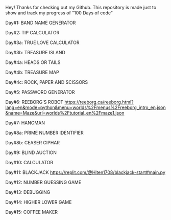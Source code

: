 Hey! Thanks for checking out my Github. This repository is made just to show and track my progress of "100 Days of code"

Day#1: BAND NAME GENERATOR

Day#2: TIP CALCULATOR

Day#3a: TRUE LOVE CALCULATOR

Day#3b: TREASURE ISLAND

Day#4a: HEADS OR TAILS

Day#4b: TREASURE MAP

Day#4c: ROCK, PAPER AND SCISSORS

Day#5: PASSWORD GENERATOR

Day#6: REEBORG'S ROBOT
       https://reeborg.ca/reeborg.html?lang=en&mode=python&menu=worlds%2Fmenus%2Freeborg_intro_en.json&name=Maze&url=worlds%2Ftutorial_en%2Fmaze1.json

Day#7: HANGMAN

Day#8a: PRIME NUMBER IDENTIFIER

Day#8b: CEASER CIPHAR

Day#9: BLIND AUCTION

Day#10: CALCULATOR

Day#11: BLACKJACK
       https://replit.com/@Hiten1708/blackjack-start#main.py
       
Day#12: NUMBER GUESSING GAME      

Day#13: DEBUGGING

Day#14: HIGHER LOWER GAME

Day#15: COFFEE MAKER
